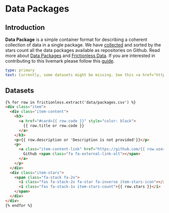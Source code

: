 # Data Packages

## Introduction

**Data Package** is a simple container format for describing a coherent collection of data in a single package. We have [collected](data.html) and sorted by the stars count all the data packages available as repositories on Github. Read more about [Data Packages](https://specs.frictionlessdata.io/guides/data-package) and [Frictionless Data](https://frictionlessdata.io). If you are interested in contributing to this livemark please follow this [guide](contrib.html).

```yaml remark
type: primary
text: Currently, some datasets might be missing. See this <a href="https://github.com/frictionlessdata/data-packages/issues/1">issue</a> for more information.
```

## Datasets

```html markup
{% for row in frictionless.extract('data/packages.csv') %}
<div class="item">
  <div class="item-content">
    <h3>
      <a href="#card={{ row.code }}" style="color: black">
        {{ row.title or row.code }}
      </a>
    </h3>
    <p>{{ row.description or 'Description is not provided'}}</p>
    <p>
      <a class="item-content-link" href="https://github.com/{{ row.user}}/{{row.repo }}" target="_blank">
        Github <span class="fa fa-external-link-alt"></span>
      </a>
    </p>
  </div>
  <div class="item-stars">
    <span class="fa-stack fa-2x">
      <i class="fas fa-stack-2x fa-star fa-inverse item-stars-icon"></i>
      <i class="fas fa-stack-1x item-stars-count">{{ row.stars }}</i>
    </span>
  </div>
</div>
{% endfor %}
```
